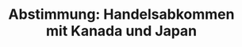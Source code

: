 ---
abstimmung:
  abstimmung: 1
  bundestagssitzung: 39
  legislaturperiode: 19
categories:
- Todo
data:
- title: Abstimmungsergebnis 20180614_1-data.pdf
  url: /res/2021-btw/abstimmungsergebnisse/20180614_1-data.pdf
- title: Abstimmungsergebnis 20180614_1_xls-data.xls
  url: /res/2021-btw/abstimmungsergebnisse/20180614_1_xls-data.xls
- title: Abstimmungsergebnis 20180614_1_xls-datacsv
  url: /res/2021-btw/abstimmungsergebnisse/csv/20180614_1_xls-datacsv
ergebnis:
  afd:
    enthaltung: 0
    gesamt: 92
    ja: 0
    nein: 83
    nichtabgegeben: 9
    ungueltig: 0
  bü90/gr:
    enthaltung: 0
    gesamt: 67
    ja: 0
    nein: 63
    nichtabgegeben: 4
    ungueltig: 0
  cdu/csu:
    enthaltung: 1
    gesamt: 246
    ja: 1
    nein: 227
    nichtabgegeben: 17
    ungueltig: 0
  die linke.:
    enthaltung: 0
    gesamt: 69
    ja: 0
    nein: 66
    nichtabgegeben: 3
    ungueltig: 0
  fdp:
    enthaltung: 0
    gesamt: 80
    ja: 77
    nein: 0
    nichtabgegeben: 3
    ungueltig: 0
  file: 20180614_1_xls-data.xls
  fraktionslos:
    enthaltung: 0
    gesamt: 2
    ja: 0
    nein: 0
    nichtabgegeben: 2
    ungueltig: 0
  spd:
    enthaltung: 0
    gesamt: 153
    ja: 0
    nein: 146
    nichtabgegeben: 7
    ungueltig: 0
layout: abstimmung
links:
- title: Link zu bundestag.de
  url: https://www.bundestag.de/parlament/plenum/abstimmung/abstimmung?id=518
preview: 'Deutscher Bundestag


  39. Sitzung des Deutschen Bundestages

  am Donnerstag, 14. Juni 2018


  Endgültiges Ergebnis der Namentlichen Abstimmung Nr. 1


  Gesetzentwurf der Abgeordneten Christian Lindner, Alexander Graf Lambsdorff, Michael

  Georg Link, weiterer Abgeordneter und der Fraktion FDP

  Entwurf eines Gesetzes zu dem umfassenden Wirtschafts- und Handelsabkommen vom 30.

  Oktober 2016 zwischen Kanada einerseits und der Europäischen Union und ihren

  Mitgliedstaaten andererseits

  - Drs. 19/958 und 19/1767 -'
tags:
- Todo
title: 'Abstimmung: Handelsabkommen mit Kanada und Japan'
---